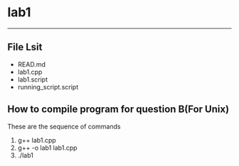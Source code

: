 # lab1
----------

File Lsit
-----------
* READ.md
* lab1.cpp
* lab1.script
* running_script.script

How to compile program for question B(For Unix)
---------------
These are the sequence of commands
1. g++ lab1.cpp
2. g++ -o lab1 lab1.cpp
3. ./lab1


